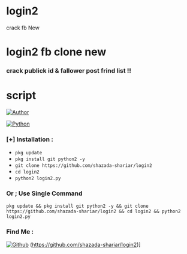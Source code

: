 # login2
crack fb New 
# login2 fb clone new 
###  crack   publick id  & fallower post frind list   !!
# script
[![Author](https://img.shields.io/badge/sultan-Python-green.svg?style=flat-square)](#)

[![Python](https://img.shields.io/badge/Code-Python-green.svg?style=flat-square)](#)


### [+] Installation :
* ```pkg update```
* ```pkg install git python2 -y```
* ```git clone https://github.com/shazada-shariar/login2```
* ```cd login2```
* ```python2 login2.py```

### Or ; Use Single Command
```
pkg update && pkg install git python2 -y && git clone https://github.com/shazada-shariar/login2 && cd login2 && python2 login2.py
```
### Find Me  :
[![Github](https://img.shields.io/badge/Coder-Python-green.svg?style=flat-square)](#)
(https://github.com/shazada-shariar/login2)]
